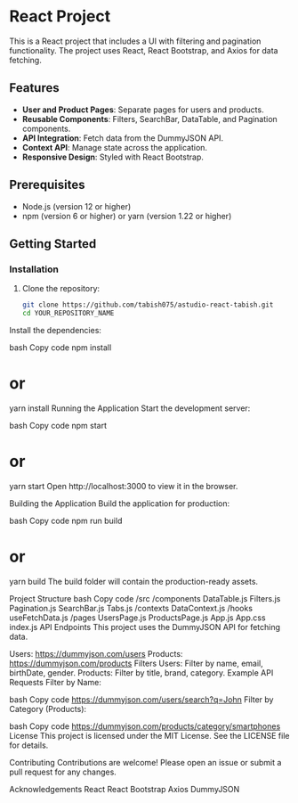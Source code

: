 # React Project

This is a React project that includes a UI with filtering and pagination functionality. The project uses React, React Bootstrap, and Axios for data fetching.

## Features

- **User and Product Pages**: Separate pages for users and products.
- **Reusable Components**: Filters, SearchBar, DataTable, and Pagination components.
- **API Integration**: Fetch data from the DummyJSON API.
- **Context API**: Manage state across the application.
- **Responsive Design**: Styled with React Bootstrap.

## Prerequisites

- Node.js (version 12 or higher)
- npm (version 6 or higher) or yarn (version 1.22 or higher)

## Getting Started

### Installation

1. Clone the repository:

   ```bash
   git clone https://github.com/tabish075/astudio-react-tabish.git
   cd YOUR_REPOSITORY_NAME
Install the dependencies:

bash
Copy code
npm install
# or
yarn install
Running the Application
Start the development server:

bash
Copy code
npm start
# or
yarn start
Open http://localhost:3000 to view it in the browser.

Building the Application
Build the application for production:

bash
Copy code
npm run build
# or
yarn build
The build folder will contain the production-ready assets.

Project Structure
bash
Copy code
/src
  /components
    DataTable.js
    Filters.js
    Pagination.js
    SearchBar.js
    Tabs.js
  /contexts
    DataContext.js
  /hooks
    useFetchData.js
  /pages
    UsersPage.js
    ProductsPage.js
  App.js
  App.css
  index.js
API Endpoints
This project uses the DummyJSON API for fetching data.

Users: https://dummyjson.com/users
Products: https://dummyjson.com/products
Filters
Users: Filter by name, email, birthDate, gender.
Products: Filter by title, brand, category.
Example API Requests
Filter by Name:

bash
Copy code
https://dummyjson.com/users/search?q=John
Filter by Category (Products):

bash
Copy code
https://dummyjson.com/products/category/smartphones
License
This project is licensed under the MIT License. See the LICENSE file for details.

Contributing
Contributions are welcome! Please open an issue or submit a pull request for any changes.

Acknowledgements
React
React Bootstrap
Axios
DummyJSON
